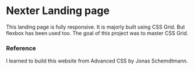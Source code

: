 # Nexter Landing page

This landing page is fully responsive. It is majorly built using CSS Grid. But flexbox has been used too. The goal of this project was to master CSS Grid.


### Reference
I learned to build this website from Advanced CSS by Jonas Schemdtmann.

